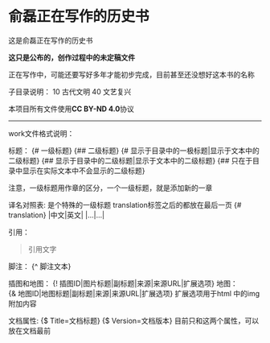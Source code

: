 
# 俞磊正在写作的历史书

这是俞磊正在写作的历史书

**这只是公布的，创作过程中的未定稿文件**

正在写作中，可能还要写好多年才能初步完成，目前甚至还没想好这本书的名称

子目录说明：
10  古代文明
40  文艺复兴

本项目所有文件使用**CC BY-ND 4.0**协议

---

work文件格式说明： 

标题： 
{# 一级标题} 
{## 二级标题} 
{# 显示于目录中的一极标题|显示于文本中的二级标题} 
{## 显示于目录中的二级标题|显示于文本中的二级标题} 
{## 只在于目录中显示在实际文本中不会显示的二级标题} 

注意，一级标题用作章的区分，一个一级标题，就是添加新的一章 

译名对照表: 
是个特殊的一级标题 translation标签之后的都放在最后一页 
{# translation} 
|中文|英文| 
|...|...| 

引用： 
> 引用文字 

脚注： 
{^ 脚注文本} 

插图和地图： 
{! 插图ID|图片标题|副标题|来源|来源URL|扩展选项} 
地图：  
{& 地图ID|地图标题|副标题|来源|来源URL|扩展选项} 
扩展选项用于html 中的img 附加内容 

文档属性:
{$ Title=文档标题} 
{$ Version=文档版本} 
目前只和这两个属性，可以放在文档最前 
